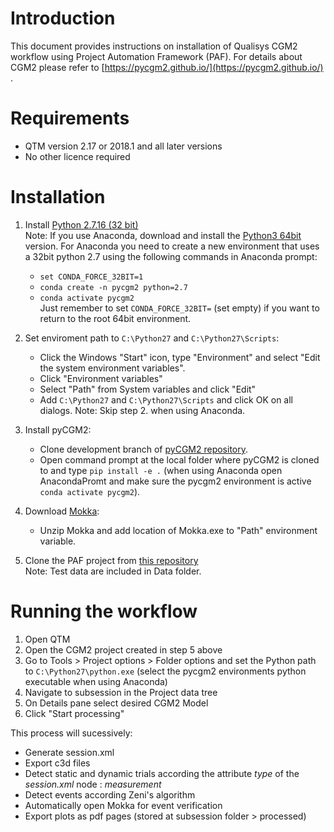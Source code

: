 # Introduction

This document provides instructions on installation of Qualisys CGM2 workflow using Project Automation Framework (PAF).
For details about CGM2 please refer to [https://pycgm2.github.io/](https://pycgm2.github.io/) .

# Requirements

- QTM version 2.17 or 2018.1 and all later versions
- No other licence required 

# Installation

1. Install [Python 2.7.16 (32 bit)](https://www.python.org/ftp/python/2.7.16/python-2.7.16.msi)   
  Note: If you use Anaconda, download and install the [Python3 64bit](https://www.anaconda.com/distribution/) version.
  For Anaconda you need to create a new environment that uses a 32bit python 2.7 using the following commands in Anaconda prompt:  
    - `set CONDA_FORCE_32BIT=1`  
    - `conda create -n pycgm2 python=2.7`  
    - `conda activate pycgm2`  
    Just remember to set `CONDA_FORCE_32BIT=` (set empty) if you want to return to the root 64bit environment.

2. Set enviroment path to `C:\Python27` and `C:\Python27\Scripts`:
    - Click the Windows "Start" icon, type "Environment" and select "Edit the system environment variables".
    - Click "Environment variables"
    - Select "Path" from System variables and click "Edit"
    - Add `C:\Python27` and `C:\Python27\Scripts` and click OK on all dialogs.
    Note: Skip step 2. when using Anaconda.

3. Install pyCGM2:
    - Clone  development branch of [pyCGM2 repository](https://github.com/pyCGM2/pyCGM2/tree/development).
    - Open command prompt at the local folder where pyCGM2 is cloned to and type `pip install -e .` (when using Anaconda open AnacondaPromt and make sure the pycgm2 environment is active `conda activate pycgm2`).

4. Download [Mokka](https://storage.googleapis.com/google-code-archive-downloads/v2/code.google.com/b-tk/Mokka-0.6.2_win64.zip):
    - Unzip Mokka and add location of Mokka.exe to "Path" environment variable.

5. Clone the PAF project from [this repository](https://github.com/qualisys/qualisys_CGM2_workflow)   
    Note: Test data are included in Data folder.

# Running the workflow

1. Open QTM
2. Open the CGM2 project created in step 5 above
3. Go to Tools > Project options > Folder options and set the Python path to `C:\Python27\python.exe` (select the pycgm2 environments python executable when using Anaconda)
4. Navigate to subsession in the Project data tree
5. On Details pane select desired CGM2 Model
6. Click "Start processing"

This process will sucessively:  
  - Generate session.xml
  - Export c3d files
  - Detect static and dynamic trials according the attribute *type* of the *session.xml* node : *measurement*
  - Detect events according Zeni's algorithm 
  - Automatically open Mokka for event verification
  - Export plots as pdf pages (stored at subsession folder > processed)

